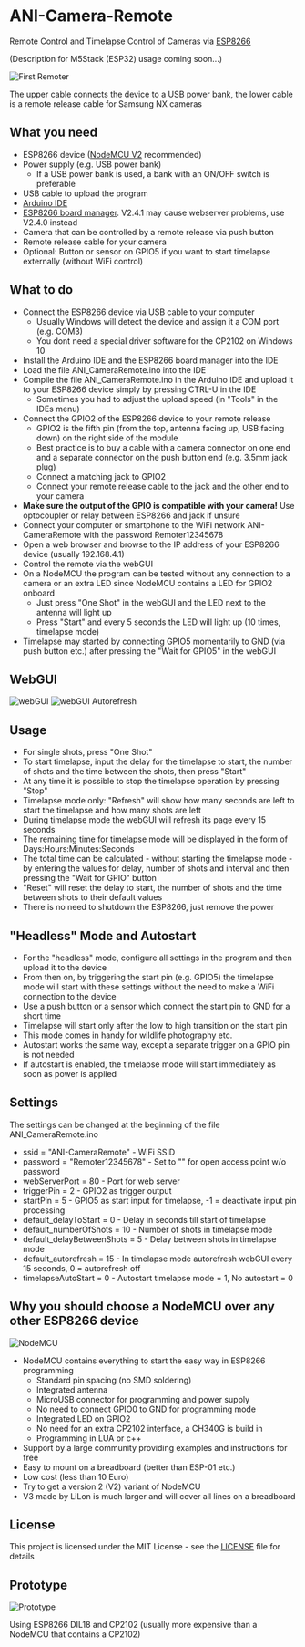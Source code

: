 # ANI-Camera-Remote
Remote Control and Timelapse Control of Cameras via [ESP8266](https://en.wikipedia.org/wiki/ESP8266)

(Description for M5Stack (ESP32) usage coming soon...)

![First Remoter](misc/First_Remoter.jpg)

The upper cable connects the device to a USB power bank, the lower cable is a remote release cable for Samsung NX cameras

What you need
-
* ESP8266 device ([NodeMCU V2](https://en.wikipedia.org/wiki/NodeMCU) recommended)
* Power supply (e.g. USB power bank)
  * If a USB power bank is used, a bank with an ON/OFF switch is preferable
* USB cable to upload the program
* [Arduino IDE](https://www.arduino.cc/en/Main/Software)
* [ESP8266 board manager](http://www.instructables.com/id/Quick-Start-to-Nodemcu-ESP8266-on-Arduino-IDE/). V2.4.1 may cause webserver problems, use V2.4.0 instead
* Camera that can be controlled by a remote release via push button
* Remote release cable for your camera
* Optional: Button or sensor on GPIO5 if you want to start timelapse externally (without WiFi control)

What to do
-
* Connect the ESP8266 device via USB cable to your computer
  * Usually Windows will detect the device and assign it a COM port (e.g. COM3)
  * You dont need a special driver software for the CP2102 on Windows 10
* Install the Arduino IDE and the ESP8266 board manager into the IDE
* Load the file ANI_CameraRemote.ino into the IDE
* Compile the file ANI_CameraRemote.ino in the Arduino IDE and upload it to your ESP8266 device simply by pressing CTRL-U in the IDE
  * Sometimes you had to adjust the upload speed (in "Tools" in the IDEs menu)
* Connect the GPIO2 of the ESP8266 device to your remote release 
  * GPIO2 is the fifth pin (from the top, antenna facing up, USB facing down) on the right side of the module
  * Best practice is to buy a cable with a camera connector on one end and a separate connector on the push button end (e.g. 3.5mm jack plug)
  * Connect a matching jack to GPIO2
  * Connect your remote release cable to the jack and the other end to your camera  
* **__Make sure the output of the GPIO is compatible with your camera!__** Use optocoupler or relay between ESP8266 and jack if unsure
* Connect your computer or smartphone to the WiFi network ANI-CameraRemote with the password Remoter12345678
* Open a web browser and browse to the IP address of your ESP8266 device (usually 192.168.4.1)
* Control the remote via the webGUI
* On a NodeMCU the program can be tested without any connection to a camera or an extra LED since NodeMCU contains a LED for GPIO2 onboard
  * Just press "One Shot" in the webGUI and the LED next to the antenna will light up
  * Press "Start" and every 5 seconds the LED will light up (10 times, timelapse mode)
* Timelapse may started by connecting GPIO5 momentarily to GND (via push button etc.) after pressing the "Wait for GPIO5" in the webGUI

WebGUI
-
![webGUI](misc/webGUI_ANI_Camera_Remote.png) ![webGUI Autorefresh](misc/webGUI_ANI_Camera_Remote_autorefresh.png)

Usage
-
* For single shots, press "One Shot"
* To start timelapse, input the delay for the timelapse to start, the number of shots and the time between the shots, then press "Start"
* At any time it is possible to stop the timelapse operation by pressing "Stop"
* Timelapse mode only: "Refresh" will show how many seconds are left to start the timelapse and how many shots are left 
* During timelapse mode the webGUI will refresh its page every 15 seconds
* The remaining time for timelapse mode will be displayed in the form of Days:Hours:Minutes:Seconds
* The total time can be calculated - without starting the timelapse mode - by entering the values for delay, number of shots and interval and then pressing the "Wait for GPIO" button
* "Reset" will reset the delay to start, the number of shots and the time between shots to their default values
* There is no need to shutdown the ESP8266, just remove the power

"Headless" Mode and Autostart
-
* For the "headless" mode, configure all settings in the program and then upload it to the device
* From then on, by triggering the start pin (e.g. GPIO5) the timelapse mode will start with these settings without the need to make a WiFi connection to the device
* Use a push button or a sensor which connect the start pin to GND for a short time
* Timelapse will start only after the low to high transition on the start pin
* This mode comes in handy for wildlife photography etc.
* Autostart works the same way, except a separate trigger on a GPIO pin is not needed
* If autostart is enabled, the timelapse mode will start immediately as soon as power is applied

Settings
-
The settings can be changed at the beginning of the file ANI_CameraRemote.ino
* ssid = "ANI-CameraRemote" - WiFi SSID
* password = "Remoter12345678" - Set to "" for open access point w/o password
* webServerPort = 80 - Port for web server
* triggerPin = 2 - GPIO2 as trigger output
* startPin = 5 - GPIO5 as start input for timelapse, -1 = deactivate input pin processing
* default_delayToStart = 0 - Delay in seconds till start of timelapse
* default_numberOfShots = 10 - Number of shots in timelapse mode
* default_delayBetweenShots = 5 - Delay between shots in timelapse mode
* default_autorefresh = 15 - In timelapse mode autorefresh webGUI every 15 seconds, 0 = autorefresh off
* timelapseAutoStart = 0 - Autostart timelapse mode = 1, No autostart = 0

Why you should choose a NodeMCU over any other ESP8266 device
-
![NodeMCU](misc/NodeMCU_1s.jpg)
* NodeMCU contains everything to start the easy way in ESP8266 programming
  * Standard pin spacing (no SMD soldering)
  * Integrated antenna
  * MicroUSB connector for programming and power supply
  * No need to connect GPIO0 to GND for programming mode
  * Integrated LED on GPIO2
  * No need for an extra CP2102 interface, a CH340G is build in	
  * Programming in LUA or c++
* Support by a large community providing examples and instructions for free
* Easy to mount on a breadboard (better than ESP-01 etc.)
* Low cost (less than 10 Euro)
* Try to get a version 2 (V2) variant of NodeMCU
* V3 made by LiLon is much larger and will cover all lines on a breadboard

License
-
This project is licensed under the MIT License - see the [LICENSE](LICENSE) file for details

Prototype
-
![Prototype](misc/Remoter_Prototype.jpg)

Using ESP8266 DIL18 and CP2102 (usually more expensive than a NodeMCU that contains a CP2102)
